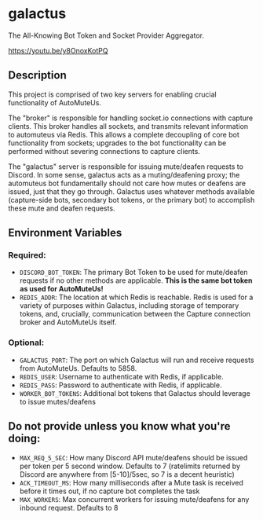 # galactus
The All-Knowing Bot Token and Socket Provider Aggregator.

https://youtu.be/y8OnoxKotPQ

## Description

This project is comprised of two key servers for enabling crucial functionality of AutoMuteUs.

The "broker" is responsible for handling socket.io connections with capture clients. This broker handles all sockets, and
transmits relevant information to automuteus via Redis. This allows a complete decoupling of core bot functionality from sockets;
upgrades to the bot functionality can be performed without severing connections to capture clients.

The "galactus" server is responsible for issuing mute/deafen requests to Discord. In some sense, galactus acts as a
muting/deafening proxy; the automuteus bot fundamentally should not care how mutes or deafens are issued, just that they go through. Galactus
uses whatever methods available (capture-side bots, secondary bot tokens, or the primary bot) to accomplish these mute and deafen
requests.

## Environment Variables

### Required:
* `DISCORD_BOT_TOKEN`: The primary Bot Token to be used for mute/deafen requests if no other methods are applicable.
**This is the same bot token as used for AutoMuteUs!**
* `REDIS_ADDR`: The location at which Redis is reachable. Redis is used for a variety of purposes within Galactus, including
storage of temporary tokens, and, crucially, communication between the Capture connection broker and AutoMuteUs itself.

### Optional:
* `GALACTUS_PORT`: The port on which Galactus will run and receive requests from AutoMuteUs. Defaults to 5858.
* `REDIS_USER`: Username to authenticate with Redis, if applicable.
* `REDIS_PASS`: Password to authenticate with Redis, if applicable.
* `WORKER_BOT_TOKENS`: Additional bot tokens that Galactus should leverage to issue mutes/deafens

## **Do not provide unless you know what you're doing**:
* `MAX_REQ_5_SEC`: How many Discord API mute/deafens should be issued per token per 5 second window. Defaults to 7 (ratelimits
returned by Discord are anywhere from [5-10]/5sec, so 7 is a decent heuristic)
* `ACK_TIMEOUT_MS`: How many milliseconds after a Mute task is received before it times out, if no capture bot completes the task
* `MAX_WORKERS`: Max concurrent workers for issuing mute/deafens for any inbound request. Defaults to 8